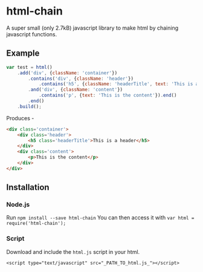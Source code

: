 # html-chain
A super small (only 2.7kB) javascript library to make html by chaining javascript functions.

## Example

```js
var test = html()
    .add('div', {className: 'container'})
        .contains('div', {className: 'header'})
            .contains('h5', {className: 'headerTitle', text: 'This is a header'}).end()
        .and('div', {className: 'content'})
            .contains('p', {text: 'This is the content'}).end()
        .end()
    .build();
```

Produces -

```html
<div class='container'>
    <div class='header'>
        <h5 class='headerTitle'>This is a header</h5>
    </div>
    <div class='content'>
        <p>This is the content</p>
    </div>
</div>
```

## Installation

### Node.js

Run
```npm install --save html-chain```
You can then access it with ```var html = require('html-chain');```

### Script

Download and include the ```html.js``` script in your html.

```<script type="text/javascript" src="_PATH_TO_html.js_"></script>```
